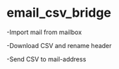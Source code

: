 # email_csv_bridge
-Import mail from mailbox

-Download CSV and rename header

-Send CSV to mail-address
